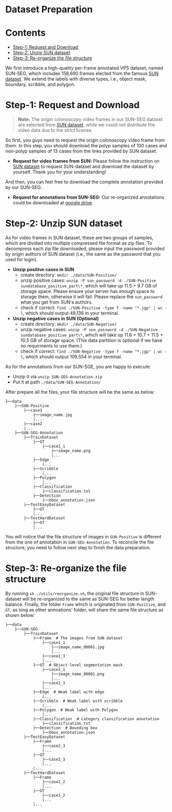 # Dataset Preparation

# Contents
- [Step-1: Request and Download](#step-1--request-and-download)
- [Step-2: Unzip SUN dataset](#step-2--unzip-sun-dataset)
- [Step-3: Re-organize the file structure](#step-3--re-organize-the-file-structure)

We first introduce a high-quality per-frame annotated VPS dataset, named SUN-SEG, which includes 158,690 frames elected from the famous [SUN dataset](http://amed8k.sundatabase.org). We extend the labels with diverse types, i.e., object mask, boundary, scribble, and polygon.

# Step-1: Request and Download

> **Note:** The origin colonoscopy video frames in our SUN-SEG dataset are selected from [SUN dataset](http://amed8k.sundatabase.org), while we could not distribute the video data due to the strict license. 

So first, you guys need to request the origin colonoscopy video frame from them. In this step, you should download the polyp samples of 100 cases and non-polyp samples of 13 cases from the links provided by SUN dataset. 

- **Request for video frames from SUN:** Please follow the instruction on [SUN dataset](http://amed8k.sundatabase.org) to request SUN-dataset and download the dataset by yourself. Thank you for your understanding!

And then, you can feel free to download the complete annotation provided by our SUN-SEG.

- **Request for annotations from SUN-SEG:** Our re-organized annotations could be downloaded at [google drive]().

# Step-2: Unzip SUN dataset

As for video frames in SUN dataset, these are two groups of samples, which are divided into multiple compressed file format as zip files. To decompress each zip file downloaded, please input the password provided by origin authors of SUN dataset (i.e., the same as the password that you used for login).

- **Unzip positive cases in SUN**
    - create directory: `mkdir ./data/SUN-Positive/`
    - unzip positive cases: `unzip -P sun_password -d ./SUN-Positive sundatabase_positive_part\*`, which will take up 11.5 + 9.7 GB of storage space. Please ensure your server has enough space to storage them, otherwise it will fail. Please replace the `sun_password` what you get from SUN's authors.
    - check if correct: `find ./SUN-Positive -type f -name "*.jgp" | wc -l`, which should output 49,136 in your terminal.
- **Unzip negative cases in SUN (Optional)**
    - create directory: `mkdir ./data/SUN-Negative/`
    - unzip negative cases: `unzip -P sun_password -d ./SUN-Negative sundatabase_positive_part\*`, which will take up 11.6 + 10.7 + 11.5 + 10.5 GB of storage space. (This data partition is optional if we have no requirments to use them.)
    - check if correct: `find ./SUN-Negative -type f -name "*.jgp" | wc -l`, which should output 109,554 in your terminal.

As for the annotations from our SUN-SGE, you are happy to execute:

- Unzip it via `unzip SUN-SEG-Annotation.zip`
- Put it at path `./data/SUN-SEG-Annotation/` 


After prepare all the files,  your file structure will be the same as below:

```
├──data
    ├──SUN-Positive
        ├──case1
            ├──image_name.jpg
            |...
        ├──case2
        |...
    ├──SUN-SEG-Annotation
        ├──TrainDataset
            ├──GT
                ├──case1_1
                    ├──image_name.png
                    |...
            ├──Edge
                |...
            ├──Scribble
                |...
            ├──Polygon
                |...
            ├──Classification
                ├──classification.txt
            ├──Detection
                ├──bbox_annotation.json
        ├──TestEasyDataset
            ├──GT
            |...
        ├──TestHardDataset
            ├──GT
            |...
```

You will notice that the file structure of images in `SUN-Positive` is different from the one of annotation in `SUN-SEG-Annotation`. To reconcile the file structure, you need to follow next step to finish the data preparation.

# Step-3: Re-organize the file structure

By running `sh ./utils/reorganize.sh`, the original file structure in SUN-dataset will be re-organized to the same as SUN-SEG for better length balance. Finally, the folder `Frame` which is originated from `SUN-Positive`, and `GT`, as long as other annoations' folder, will share the same file structure as shown below:

```
├──data
    ├──SUN-SEG
        ├──TrainDataset
            ├──Frame  # The images from SUN dataset
                ├──case1_1
                    ├──image_name_00001.jpg
                    |...
                ├──case1_3
                |...
            ├──GT  # Object-level segmentation mask
                ├──case1_1
                    ├──image_name_00001.png
                    |...
                ├──case1_3
                |...
            ├──Edge  # Weak label with edge
                |...
            ├──Scribble  # Weak label with scribble
                |...
            ├──Polygon  # Weak label with Polygon
                |...
            ├──Classification  # Category classification annotation
                ├──classification.txt
            ├──Detection  # Bounding box
                ├──bbox_annotation.json
        ├──TestEasyDataset
            ├──Frame
                ├──case2_3
                |...
            ├──GT
                ├──case2_3
                |...
            |...
        ├──TestHardDataset
            ├──Frame
                ├──case1_2
                |...
            ├──GT
                ├──case1_2
                |...
            |...
```